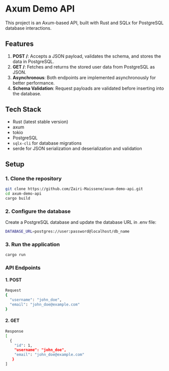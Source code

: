 # Axum Demo API

This project is an Axum-based API, built with Rust and SQLx for PostgreSQL database interactions.

## Features

1. **POST /**: Accepts a JSON payload, validates the schema, and stores the data in PostgreSQL.
2. **GET /**: Fetches and returns the stored user data from PostgreSQL as JSON.
3. **Asynchronous**: Both endpoints are implemented asynchronously for better performance.
4. **Schema Validation**: Request payloads are validated before inserting into the database.

## Tech Stack

- Rust (latest stable version)
- axum
- tokio
- PostgreSQL
- `sqlx-cli` for database migrations
- serde for JSON serialization and deserialization and validation

## Setup

### 1. Clone the repository

```sh
git clone https://github.com/Zairi-Maissene/axum-demo-api.git
cd axum-demo-api
cargo build
```
### 2. Configure the database
   Create a PostgreSQL database and update the database URL in .env file:

````sh
DATABASE_URL=postgres://user:password@localhost/db_name
````

### 3. Run the application

```sh
cargo run
```

### API Endpoints
#### 1. POST 
```sh
Request
{
  "username": "john_doe",
  "email": "john_doe@example.com"
}
````
#### 2. GET
```sh
Response
[
  {
    "id": 1,
    "username": "john_doe",
    "email": "john_doe@example.com"
   }
]
````
